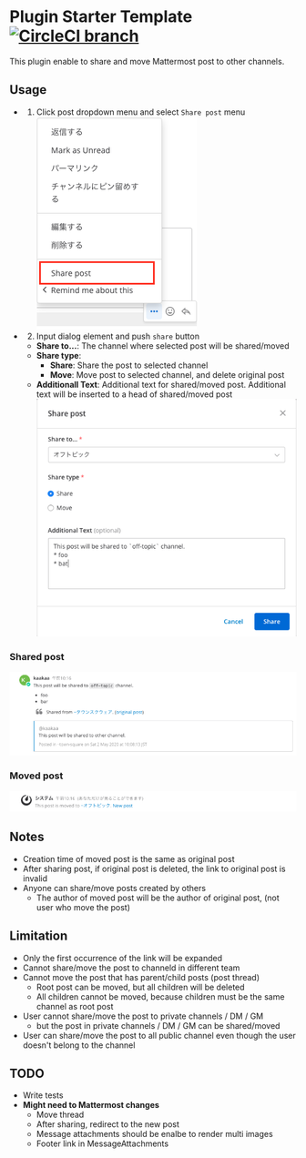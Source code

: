# Plugin Starter Template [![CircleCI branch](https://img.shields.io/circleci/project/github/mattermost/mattermost-plugin-starter-template/master.svg)](https://circleci.com/gh/mattermost/mattermost-plugin-starter-template)

This plugin enable to share and move Mattermost post to other channels.

## Usage
* 1. Click post dropdown menu and select `Share post` menu
![dropdown](./screenshots/dropdown.png)
* 2. Input dialog element and push `share` button
  * **Share to...**: The channel where selected post will be shared/moved
  * **Share type**:
    * **Share**: Share the post to selected channel
    * **Move**: Move post to selected channel, and delete original post
  * **Additionall Text**: Additional text for shared/moved post. Additional text will be inserted to a head of shared/moved post 
![dialog](./screenshots/dialog.png)

### Shared post
![shared_post](./screenshots/shared_post.png)

### Moved post
![moved_post](./screenshots/moved_post.png)


## Notes
* Creation time of moved post is the same as original post
* After sharing post, if original post is deleted, the link to original post is invalid
* Anyone can share/move posts created by others
  * The author of moved post will be the author of original post, (not user who move the post)

## Limitation
* Only the first occurrence of the link will be expanded
* Cannot share/move the post to channeld in different team
* Cannot move the post that has parent/child posts (post thread)
  * Root post can be moved, but all children will be deleted
  * All children cannot be moved, because children must be the same channel as root post
* User cannot share/move the post to private channels / DM / GM
  * but the post in private channels / DM / GM can be shared/moved
* User can share/move the post to all public channel even though the user doesn't belong to the channel


## TODO
* Write tests
* **Might need to Mattermost changes**
  * Move thread
  * After sharing, redirect to the new post
  * Message attachments should be enalbe to render multi images
  * Footer link in MessageAttachments
